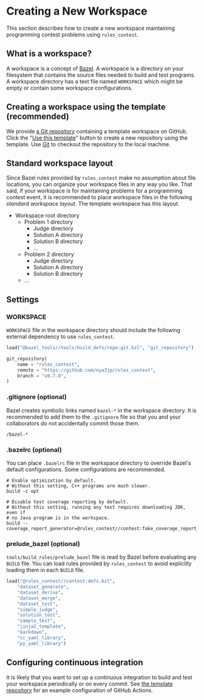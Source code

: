 # Creating a New Workspace

This section describes how to create a new workspace maintaining programming
contest problems using `rules_contest`.

## What is a workspace?

A workspace is a concept of [Bazel]. A workspace is a directory on your
filesystem that contains the source files needed to build and test programs.
A workspace directory has a text file named `WORKSPACE` which might be empty or
contain some workspace configurations.

[Bazel]: https://bazel.build/

## Creating a workspace using the template (recommended)

We provide [a Git repository] containing a template workspace on GitHub.
Click the "[Use this template]" button to create a new repository using
the template. Use [Git] to checkout the repository to the local machine.

[a Git repository]: https://github.com/nya3jp/contest_template
[Use this template]: https://help.github.com/articles/creating-a-repository-from-a-template/
[Git]: https://help.github.com/en/github/creating-cloning-and-archiving-repositories/cloning-a-repository

## Standard workspace layout

Since Bazel rules provided by `rules_contest` make no assumption about file
locations, you can organize your workspace files in any way you like.
That said, if your workspace is for maintaining problems for a programming
contest event, it is recommended to place workspace files in the following
*standard workspace layout*. The template workspace has this layout.

- Workspace root directory
    - Problem 1 directory
        - Judge directory
        - Solution A directory
        - Solution B directory
        - ...
    - Problem 2 directory
        - Judge directory
        - Solution A directory
        - Solution B directory
    - ...

## Settings

### WORKSPACE

`WORKSPACE` file in the workspace directory should include the following
external dependency to use `rules_contest`.

```python
load("@bazel_tools//tools/build_defs/repo:git.bzl", "git_repository")

git_repository(
    name = "rules_contest",
    remote = "https://github.com/nya3jp/rules_contest",
    branch = "v0.7.0",
)
```

### .gitignore (optional)

Bazel creates symbolic links named `bazel-*` in the workspace directory.
It is recommended to add them to the `.gitignore` file so that you and your
collaborators do not accidentally commit those them.

```
/bazel-*
```

### .bazelrc (optional)

You can place `.bazelrc` file in the workspace directory to override Bazel's
default configurations. Some configurations are recommended.

```text
# Enable optimization by default.
# Without this setting, C++ programs are much slower.
build -c opt

# Disable test coverage reporting by default.
# Without this setting, running any test requires downloading JDK, even if
# no Java program is in the workspace.
build --coverage_report_generator=@rules_contest//contest:fake_coverage_report_generator
```

### prelude_bazel (optional)

`tools/build_rules/prelude_bazel` file is read by Bazel before evaluating any
`BUILD` file. You can load rules provided by `rules_contest` to avoid explicitly
loading them in each `BUILD` file.

```python
load("@rules_contest//contest:defs.bzl",
    "dataset_generate",
    "dataset_derive",
    "dataset_merge",
    "dataset_test",
    "simple_judge",
    "solution_test",
    "sample_test",
    "jinja2_template",
    "markdown",
    "cc_yaml_library",
    "py_yaml_library")
```

## Configuring continuous integration

It is likely that you want to set up a continuous integration to build and test
your workspace periodically or on every commit. See [the template repository]
for an example configuration of GitHub Actions.

[the template repository]: https://github.com/nya3jp/contest_template/tree/master/.github/workflows
